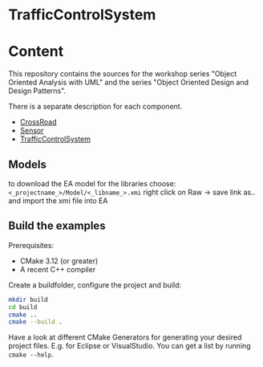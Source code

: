 # TrafficControlSystem

# Content

This repository contains the sources for the workshop series "Object Oriented
Analysis with UML" and the series "Object Oriented Design and Design Patterns".

There is a separate description for each component.

- [CrossRoad](./CrossRoadLib/CrossRoad.md)
- [Sensor](./Sensor/Sensor.md)
- [TrafficControlSystem](./TrafficControlSystem/TrafficControlSystem.md)

## Models

to download the EA model for the libraries choose:
`<_projectname_>/Model/<_libname_>.xmi` right click on Raw -> save link as.. and
import the xmi file into EA

## Build the examples

Prerequisites:

- CMake 3.12 (or greater)
- A recent C++ compiler

Create a buildfolder, configure the project and build:

```bash
mkdir build
cd build
cmake ..
cmake --build .
```

Have a look at different CMake Generators for generating your desired project
files. E.g. for Eclipse or VisualStudio. You can get a list by running `cmake
--help`.